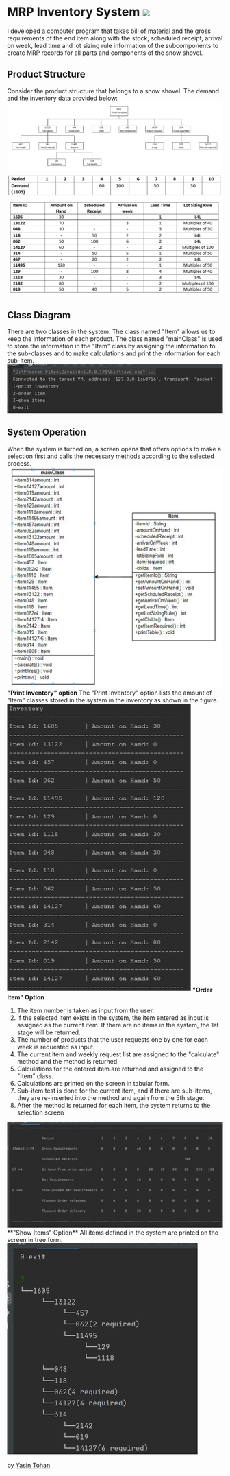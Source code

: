 
#  MRP Inventory System <img src="http://img.shields.io/badge/-Java-F89820?style=flat&logo=java&logoColor=white">

I developed a computer program that takes bill of material and the gross requirements of the end item along with the stock, scheduled receipt, arrival on week, lead time and lot sizing rule information of the subcomponents to create MRP records for all parts and components of the snow shovel.

## Product Structure
Consider the product structure that belongs to a snow shovel. The demand and the inventory data provided below:
<img src = "https://github.com/yasintohan/MRP-Inventory-System/blob/master/graphic.jpg">
<img src = "https://github.com/yasintohan/MRP-Inventory-System/blob/master/table.jpg">

## Class Diagram
There are two classes in the system. The class named "Item" allows us to keep the information of each product. The class named "mainClass" is used to store the information in the "Item" class by assigning the information to the sub-classes and to make calculations and print the information for each sub-item.
<img src = "https://github.com/yasintohan/MRP-Inventory-System/blob/master/console1.jpg">


## System Operation
When the system is turned on, a screen opens that offers options to make a selection first and calls the necessary methods according to the selected process.
<img src = "https://github.com/yasintohan/MRP-Inventory-System/blob/master/ClassDiagram.jpg">
**"Print Inventory" option**
The "Print Inventory" option lists the amount of "Item" classes stored in the system in the inventory as shown in the figure.
<img src = "https://github.com/yasintohan/MRP-Inventory-System/blob/master/inventory.jpg">
**"Order Item" Option**
1. The item number is taken as input from the user.
2. If the selected item exists in the system, the item entered as input is assigned as the current item. If there are no items in the system, the 1st stage will be returned.
3. The number of products that the user requests one by one for each week is requested as input.
4. The current item and weekly request list are assigned to the "calculate" method and the method is returned.
5. Calculations for the entered item are returned and assigned to the "Item" class.
6. Calculations are printed on the screen in tabular form.
7. Sub-item test is done for the current item, and if there are sub-items, they are re-inserted into the method and again from the 5th stage.
8. After the method is returned for each item, the system returns to the selection screen
<img src = "https://github.com/yasintohan/MRP-Inventory-System/blob/master/example.jpg">
**"Show Items" Option**
All items defined in the system are printed on the screen in tree form.
<img src = "https://github.com/yasintohan/MRP-Inventory-System/blob/master/itemsTree.jpg">


by [Yasin Tohan](https://github.com/yasintohan)